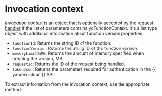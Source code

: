 # Invocation context

_Invocation context_ is an object that is optionally accepted by the [request handler](handler.md) if the list of parameters contains ycFunctionContext. It's a list type object with additional information about function version properties:

* `functionId`: Returns the string ID of the function.
* `functionVersion`: Returns the string ID of the function version.
* `memoryLimitInMB`: Returns the amount of memory specified when creating the version, MB.
* `requestId`: Returns the ID of the request being handled.
* `tokenJson`: Returns the parameters required for authentication in the {{ yandex-cloud }} API.

To extract information from the invocation context, use the appropriate method.